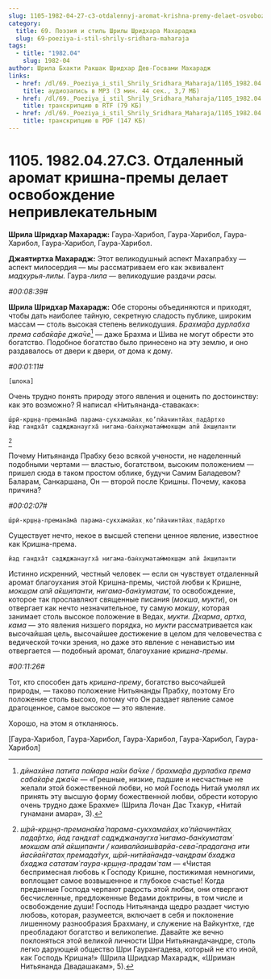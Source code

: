 ```yaml
---
slug: 1105-1982-04-27-c3-otdalennyj-aromat-krishna-premy-delaet-osvobozhdenie-neprivlekatelnym
category:
  title: 69. Поэзия и стиль Шрилы Шридхара Махараджа
  slug: 69-poeziya-i-stil-shrily-sridhara-maharaja
tags:
  - title: "1982.04"
    slug: 1982-04
author: Шрила Бхакти Ракшак Шридхар Дев-Госвами Махарадж
links:
  - href: /dl/69._Poeziya_i_stil_Shrily_Sridhara_Maharaja/1105_1982.04.27.C3_SridharMj_Otdalennyj_aromat_krishna-premy_delaet_osvobozhdenie_neprivlekatelnym.mp3
    title: аудиозапись в MP3 (3 мин. 44 сек., 3,7 МБ)
  - href: /dl/69._Poeziya_i_stil_Shrily_Sridhara_Maharaja/1105_1982.04.27.C3_SridharMj_Otdalennyj_aromat_krishna-premy_delaet_osvobozhdenie_neprivlekatelnym.rtf
    title: транскрипцию в RTF (79 КБ)
  - href: /dl/69._Poeziya_i_stil_Shrily_Sridhara_Maharaja/1105_1982.04.27.C3_SridharMj_Otdalennyj_aromat_krishna-premy_delaet_osvobozhdenie_neprivlekatelnym.pdf
    title: транскрипцию в PDF (147 КБ)
---
```


# 1105. 1982.04.27.C3. Отдаленный аромат кришна-премы делает освобождение непривлекательным

**Шрила Шридхар Махарадж:** Гаура-Харибол, Гаура-Харибол, Гаура-Харибол, Гаура-Харибол, Гаура-Харибол.

**Джаятиртха Махарадж:** Этот великодушный аспект Махапрабху — аспект милосердия — мы рассматриваем его как эквивалент *мадхурья-лилы.* Гаура-*лила* — великодушие раздачи *расы.*

*#00:08:39#*

**Шрила Шридхар Махарадж:** Обе стороны объединяются и приходят, чтобы дать наиболее тайную, секретную сладость публике, широким массам — столь высокая степень великодушия. *Брахма̄ра дурлабха према саба̄ка̄ре джа̄че*[^_ftn1] — даже Брахма и Шива не могут обрести это богатство. Подобное богатство было принесено на эту землю, и оно раздавалось от двери к двери, от дома к дому.

*#00:01:11#*

    [шлока]

Очень трудно понять природу этого явления и оценить по достоинству: как это возможно? Я написал «Нитьянанда-ставаках»:

    ш́рӣ-кр̣ш̣н̣а-премана̄ма̄ парама-сукхамайах̣ ко’пйачинтйах̣ пада̄ртхо
    йад гандха̄т саджджанаугха̄ нигама-бан̇хуматам̇мокш̣ам апй а̄кш̣ипанти
[^_ftn2]

Почему Нитьянанда Прабху безо всякой учености, не наделенный подобными чертами — властью, богатством, высоким положением — пришел сюда в таком простом облике, будучи Самим Баладевом? Баларам, Санкаршана, Он — второй после Кришны. Почему, какова причина?

*#00:02:07#*

    ш́рӣ-кр̣ш̣н̣а-премана̄ма̄ парама-сукхамайах̣ ко’пйачинтйах̣ пада̄ртхо

Существует нечто, некое в высшей степени ценное явление, известное как Кришна-према.

    йад гандха̄т саджджанаугха̄ нигама-бан̇хуматам̇мокш̣ам апй а̄кш̣ипанти

Истинно искренний, честный человек — если он чувствует отдаленный аромат благоухания этой Кришна-премы, чистой любви к Кришне, *мокш̣ам апй а̄кш̣ипанти, нигама-бан̇хуматам̇*, то освобождение, которое так прославляют священные писания (*мокша*, *мукти*), он отвергает как нечто незначительное, ту самую *мокшу*, которая занимает столь высокое положение в Ведах, *мукти. Дхарма*, *артха*, *кама* — это явления низшего порядка, но *мукти* рассматривается как высочайшая цель, высочайшее достижение в целом для человечества с ведической точки зрения, но даже это явление с ненавистью им отвергается — подобный аромат, благоухание *кришна-премы*.

*#00:11:26#*

Тот, кто способен дать *кришна-прему*, богатство высочайшей природы, — таково положение Нитьянанды Прабху, поэтому Его положение столь высоко, потому что Он раздает явление самое драгоценное, самое высокое — это явление.

Хорошо, на этом я откланяюсь.

[Гаура-Харибол, Гаура-Харибол, Гаура-Харибол, Гаура-Харибол, Гаура-Харибол]



[^_ftn1]: *дӣнахӣна патита па̄мара на̄хи ба̄чхе / брахма̄ра дурлабха према саба̄ка̄ре джа̄че* — «Грешные, низкие, падшие и несчастные не желали этой божественной любви, но мой Господь Нитай умолял их принять эту высшую форму божественной любви, обрести которую очень трудно даже Брахме» (Шрила Лочан Дас Тхакур, «Нитай гунамани амара», 3).

[^_ftn2]: *ш́рӣ-кр̣ш̣н̣а-премана̄ма̄ парама-сукхамайах̣ ко’пйачинтйах̣ пада̄ртхо, йад гандха̄т саджджанаугха̄ нигама-бан̇хуматам̇ мокш̣ам апй а̄кш̣ипанти / каивалйаиш́варйа-сева̄-прадаган̣а ити йасйа̄н̇гатах̣ премада̄тух̣, ш́рӣ-нитйа̄нанда-чандрам̇ бхаджа бхаджа сататам̇ гаура-кр̣ш̣н̣а-прадам̇ там* — «Чистая беспримесная любовь к Господу Кришне, постижимая немногими, воплощает самое возвышенное и глубокое счастье! Когда преданные Господа черпают радость этой любви, они отвергают бесчисленные, предложенные Ведами доктрины, в том числе и освобождение души! Господь Нитьянанда щедро раздает чистую любовь, которая, разумеется, включает в себя и поклонение лишенному разнообразия Брахману, и служение на Вайкунтхе, где преобладают богатство и великолепие. Давайте же вечно поклоняться этой великой личности Шри Нитьянандачандре, столь легко дарующей общество Шри Гаурангадева, который не кто иной, как Господь Кришна!» (Шрила Шридхар Махарадж, «Шриман Нитьянанда Двадашакам», 5).

